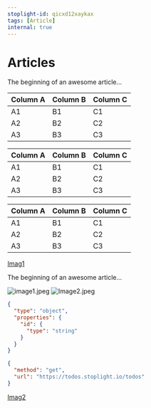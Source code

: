 ```yaml
---
stoplight-id: qicxd12xaykax
tags: [Article]
internal: true
---
```


# Articles

The beginning of an awesome article...

| Column A | Column B | Column C |
| -------- | -------- | -------- |
| A1       | B1       | C1       |
| A2       | B2       | C2       |
| A3       | B3       | C3       |

| Column A | Column B | Column C |
| -------- | -------- | -------- |
| A1       | B1       | C1       |
| A2       | B2       | C2       |
| A3       | B3       | C3       |



Column A | Column B | Column C
---------|----------|---------
 A1 | B1 | C1
 A2 | B2 | C2
 A3 | B3 | C3

 [Imag1](assets/images/image1.jpeg)

 The beginning of an awesome article...

![image1.jpeg](../../assets/images/image1-2.jpeg)
![Image2.jpeg](../../assets/images/Image2-2.jpeg)

```json json_schema
{
  "type": "object",
  "properties": {
    "id": {
      "type": "string"
    }
  }
}
```
```json http
{
  "method": "get",
  "url": "https://todos.stoplight.io/todos"
}
```
[Imag2](../../assets/images/Image2.jpeg)

